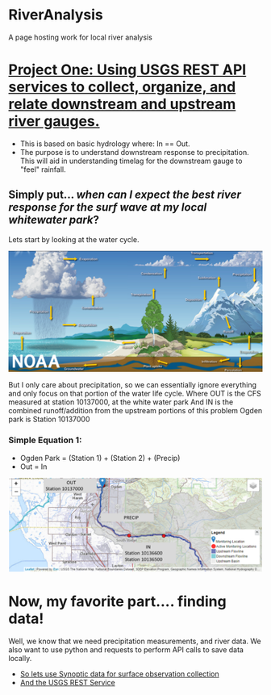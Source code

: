 # RiverAnalysis
A page hosting work for local river analysis

# [Project One: Using USGS REST API services to collect, organize, and relate downstream and upstream river gauges.](https://andrewpark467.github.io/RiverAnalysis/)
- This is based on basic hydrology where: In == Out.
- The purpose is to understand downstream response to precipitation. This will aid in understanding timelag for the downstream gauge to "feel" rainfall. 

## Simply put... *when can I expect the best river response for the surf wave at my local whitewater park*?


Lets start by looking at the water cycle.

![water cycle by Dennis Cain, NWS](watercycle_rc.png)


But I only care about precipitation, so we can essentially ignore everything and only focus on that portion of the water life cycle.
Where OUT is the CFS measured at station 10137000, at the white water park
And IN is the combined runoff/addition from the upstream portions of this problem
Ogden park is Station 10137000 

### Simple Equation 1:
- Ogden Park = (Station 1) + (Station 2)  + (Precip)
- Out = In 

![USGS WEBER RIVER](https://github.com/andrewpark467/RiverAnalysis/blob/main/riverLookUSGS.png)


# Now, my favorite part.... finding data!

Well, we know that we need precipitation measurements, and river data. 
We also want to use python and requests to perform API calls to save data locally. 
- [So lets use Synoptic data for surface observation collection](https://developers.synopticdata.com/mesonet/)
- [And the USGS REST Service](https://waterservices.usgs.gov/)

